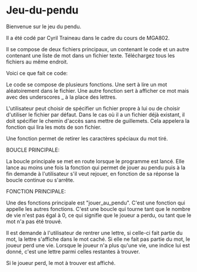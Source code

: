 # Jeu-du-pendu

Bienvenue sur le jeu du pendu.

Il a été codé par Cyril Traineau dans le cadre du cours de MGA802.

Il se compose de deux fichiers principaux, un contenant le code et un autre contenant une liste de mot dans un fichier texte.
Téléchargez tous les fichiers au même endroit.

Voici ce que fait ce code:

Le code se compose de plusieurs fonctions.
Une sert à lire un mot aléatoirement dans le fichier.
Une autre fonction sert à afficher ce mot mais avec des underscores _ à la place des lettres.

L'utilisateur peut choisir de spécifier un fichier propre à lui ou de choisir d'utiliser le fichier par défaut.
Dans le cas où il a un fichier déjà existant, il doit spécifier le chemin d'accès sans mettre de guillemets.
Cela appelera la fonction qui lira les mots de son fichier.

Une fonction permet de retirer les caractères spéciaux du mot tiré.

BOUCLE PRINCIPALE:

La boucle principale se met en route lorsque le programme est lancé.
Elle lance au moins une fois la fonction qui 
permet de jouer au pendu puis à la fin demande à l'utilisateur s'il veut rejouer, en fonction de sa réponse la boucle continue ou s'arrête.

FONCTION PRINCIPALE:

Une des fonctions principale est "jouer_au_pendu". C'est une fonction qui appelle les autres fonctions.
C'est une boucle qui tourne tant que le nombre de vie n'est pas égal à 0, ce qui signifie que le joueur a perdu,
ou tant que le mot n'a pas été trouvé.

Il est demande à l'utilisateur de rentrer une lettre, si celle-ci fait partie du mot, la lettre s'affiche dans le mot caché.
Si elle ne fait pas partie du mot, le joueur perd une vie.
Lorsque le joueur n'a plus qu'une vie, une indice lui est donné, c'est une lettre parmi celles restantes à trouver.

Si le joueur perd, le mot à trouver est affiché.